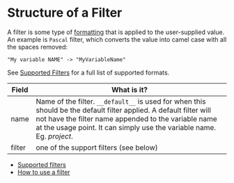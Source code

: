 # Structure of a Filter

A filter is some type of [formatting](filters/supported-filters.md) that is applied to the user-supplied value. An example is `Pascal` filter, which converts the value into camel case with all the spaces removed:

`"My variable NAME" -> "MyVariableName"`

See [Supported Filters](filters/supported-filters.md) for a full list of supported formats.

| Field | What is it? |
| ----- | ---------- |
| name| Name of the filter. `__default__` is used for when this should be the default filter applied. A default filter will not have the filter name appended to the variable name at the usage point. It can simply use the variable name. Eg. $project$. |
| filter | one of the support filters (see below) |

- [Supported filters](filters/supported-filters.md)
- [How to use a filter](filters/how-to-use-a-filter.md)
